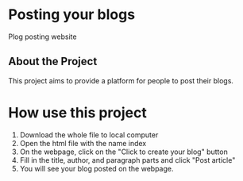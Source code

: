 # Posting your blogs
Plog posting website

## About the Project

This project aims to provide a platform for people to post their blogs.

# How use this project

1. Download the whole file to local computer
2. Open the html file with the name index
3. On the webpage, click on the "Click to create your blog" button
4. Fill in the title, author, and paragraph parts and click "Post article"
5. You will see your blog posted on the webpage.

   
